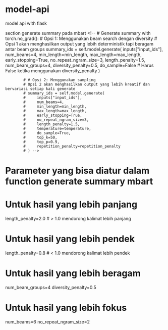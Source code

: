 # model-api
 model api with flask

section generate summary pada mbart
        <!-- # Generate summary
        with torch.no_grad():
            # Opsi 1: Menggunakan beam search dengan diversity
            # Opsi 1 akan menghasilkan output yang lebih deterministik tapi beragam antar beam groups
            summary_ids = self.model.generate(
                inputs["input_ids"],
                num_beams=4,
                min_length=min_length,
                max_length=max_length,
                early_stopping=True,
                no_repeat_ngram_size=3,
                length_penalty=1.5,
                num_beam_groups=4,
                diversity_penalty=0.5,
                do_sample=False  # Harus False ketika menggunakan diversity_penalty
            )

            # # Opsi 2: Menggunakan sampling 
            # Opsi 2 akan menghasilkan output yang lebih kreatif dan bervariasi setiap kali generate
            # summary_ids = self.model.generate(
            #     inputs["input_ids"],
            #     num_beams=4,
            #     min_length=min_length,
            #     max_length=max_length,
            #     early_stopping=True,
            #     no_repeat_ngram_size=3,
            #     length_penalty=1.5,
            #     temperature=temperature,
            #     do_sample=True,
            #     top_k=50,
            #     top_p=0.9,
            #     repetition_penalty=repetition_penalty
            # ) -->

# Parameter yang bisa diatur dalam function generate summary mbart

# Untuk hasil yang lebih panjang
length_penalty=2.0  # > 1.0 mendorong kalimat lebih panjang

# Untuk hasil yang lebih pendek
length_penalty=0.8  # < 1.0 mendorong kalimat lebih pendek

# Untuk hasil yang lebih beragam
num_beam_groups=4
diversity_penalty=0.5

# Untuk hasil yang lebih fokus
num_beams=6
no_repeat_ngram_size=2
